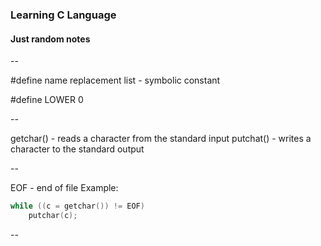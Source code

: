 ### Learning C Language

#### Just random notes

-- 

#define name replacement list - symbolic constant 

#define LOWER 0

-- 

getchar() - reads a character from the standard input
putchat() - writes a character to the standard output

--

EOF - end of file
Example: 
```c
while ((c = getchar()) != EOF)
    putchar(c);
```

--

